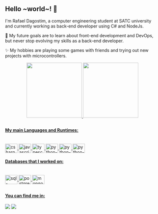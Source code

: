 ## Hello ~world~! 👋

I'm Rafael Dagostim, a computer engineering student at SATC university and currently working as back-end developer using C# and NodeJs.

🎯 My future goals are to learn about front-end development and DevOps, but never stop evolving my skills as a back-end developer.

✨ My hobbies are playing some games with friends and trying out new projects with microcontrollers. 

<div align="center">
  <a href="https://github.com/Rafael-Dagostim">
  <img height="180em" src="https://github-readme-stats.vercel.app/api?username=Rafael-Dagostim&show_icons=true&theme=dracula&include_all_commits=true&count_private=true"/>
  <img height="180em" src="https://github-readme-stats.vercel.app/api/top-langs/?username=Rafael-Dagostim&layout=compact&langs_count=7&theme=dracula"/>
</div>

##

#### My main Languages and Runtimes:
<div id="programing-languages" style="display: inline_block"><br>
  <img align="center" alt="csharp-icon" height="30" width="40" src="https://cdn.jsdelivr.net/gh/devicons/devicon/icons/csharp/csharp-original.svg" />
  <img align="center" alt="javascript-icon" height="30" width="40" src="https://cdn.jsdelivr.net/gh/devicons/devicon/icons/javascript/javascript-original.svg" />
  <img align="center" alt="typescript-icon" height="30" width="40" src="https://cdn.jsdelivr.net/gh/devicons/devicon/icons/typescript/typescript-original.svg" />
  <img align="center" alt="python-icon" height="30" width="40" src="https://cdn.jsdelivr.net/gh/devicons/devicon/icons/python/python-original.svg" />     
  <img align="center" alt="python-icon" height="30" width="40" src="https://cdn.jsdelivr.net/gh/devicons/devicon/icons/nodejs/nodejs-original.svg" />     
  <img align="center" alt="python-icon" height="30" width="40" src="https://cdn.jsdelivr.net/gh/devicons/devicon/icons/dotnetcore/dotnetcore-original.svg" />     
</div>

#### Databases that I worked on:
<div id="database" style="display: inline_block"><br>
  <img align="center" alt="sql-server-icon" height="30" width="40" src="https://cdn.jsdelivr.net/gh/devicons/devicon/icons/microsoftsqlserver/microsoftsqlserver-plain.svg" />
  <img align="center" alt="postgres-icon" height="30" width="40" src="https://cdn.jsdelivr.net/gh/devicons/devicon/icons/postgresql/postgresql-original.svg" />
  <img align="center" alt="mongodb-icon" height="30" width="40" src="https://cdn.jsdelivr.net/gh/devicons/devicon/icons/mongodb/mongodb-original.svg" />
</div>

##

#### You can find me in:
<div>
  <a href = "mailto:rafael.dagostim.pessoal@gmail.com"><img src="https://img.shields.io/badge/-Gmail-282A36?style=flat-square&logo=gmail&logoColor=white" target="_blank"></a>
  <a href="https://www.linkedin.com/in/rafael-dagostim-0909681a2" target="_blank"><img src="https://img.shields.io/badge/-LinkedIn-282A36?style=flat-square&logo=linkedin&logoColor=white" target="_blank"></a> 
</div>

